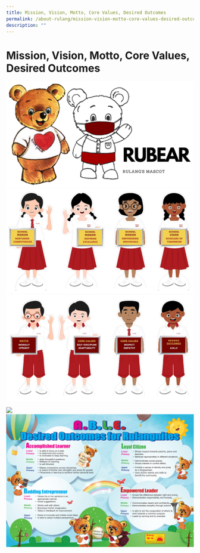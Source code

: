 ```yaml
---
title: Mission, Vision, Motto, Core Values, Desired Outcomes
permalink: /about-rulang/mission-vision-motto-core-values-desired-outcomes
description: ""
---
```

# Mission, Vision, Motto, Core Values, Desired Outcomes

![](/images/3%201.jpg)
![](/images/pic%201.jpg)
![](/images/2%201.jpg)

![](/images/Rulang%20Pri%20-%20Wall%20Mural%20for%20Vision,%20Mission,%20Core%20Values%20&%20Motto%202020_FA.jpg)
![](/images/Able%20Total%20Curricul%20Rulang%20poster-1.png)
